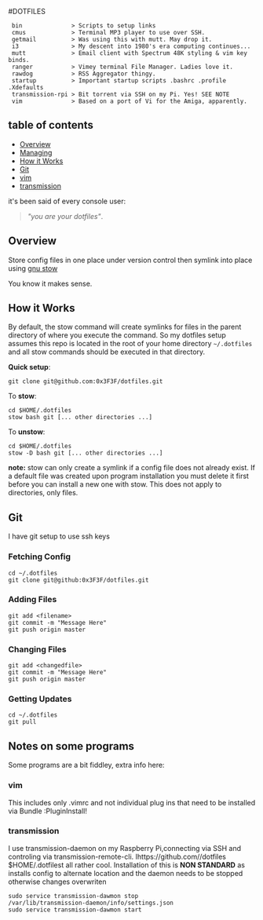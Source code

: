 #DOTFILES

```
 bin              > Scripts to setup links
 cmus             > Terminal MP3 player to use over SSH.
 getmail          > Was using this with mutt. May drop it.
 i3               > My descent into 1980's era computing continues...
 mutt             > Email client with Spectrum 48K styling & vim key binds.
 ranger           > Vimey terminal File Manager. Ladies love it.
 rawdog           > RSS Aggregator thingy.
 startup          > Important startup scripts .bashrc .profile .Xdefaults
 transmission-rpi > Bit torrent via SSH on my Pi. Yes! SEE NOTE
 vim              > Based on a port of Vi for the Amiga, apparently.
```

## table of contents
 - [Overview](#Overview)
 - [Managing](#Managing)
 - [How it Works](#How-it-Works)
 - [Git](#Git)
 - [vim](#vim)
 - [transmission](#transmission)

it's been said of every console user: 
> _"you are your dotfiles"_.


## Overview
Store config files in one place under version control then symlink into place using 
[gnu stow](http://www.gnu.org/software/stow/)

You know it makes sense.


## How it Works
By default, the stow command will create symlinks for files in the parent directory of where you execute the command. 
So my dotfiles setup assumes this repo is located in the root of your home directory `~/.dotfiles` and all stow commands should be executed in that directory.

**Quick setup**:

    git clone git@github.com:0x3F3F/dotfiles.git

To **stow**:

    cd $HOME/.dotfiles
	stow bash git [... other directories ...]

To **unstow**:

    cd $HOME/.dotfiles
	stow -D bash git [... other directories ...]


**note:** stow can only create a symlink if a config file does not already exist.
If a default file was created upon program installation you must delete it first before you can install a new one with stow.
This does not apply to directories, only files.


## Git

I have git setup to use ssh keys

### Fetching Config

	cd ~/.dotfiles
	git clone git@github:0x3F3F/dotfiles.git

### Adding Files

	git add <filename>
	git commit -m "Message Here"
	git push origin master

### Changing Files

	git add <changedfile>
	git commit -m "Message Here"
	git push origin master

### Getting Updates

	cd ~/.dotfiles
	git pull


## Notes on some programs
Some programs are a bit fiddley, extra info here: 

### vim
This includes only .vimrc and not individual plug ins that need to be installed via Bundle :PluginInstall!

### transmission
I use transmission-daemon on my Raspberry Pi,connecting via SSH and controling via transmission-remote-cli.
Ihttps://github.com//dotfiles $HOME/.dotfilest all rather cool.  Installation of this is **NON STANDARD** as installs config to alternate location and the 
daemon needs to be stopped otherwise changes overwriten

	sudo service transmission-dawmon stop
	/var/lib/transmission-daemon/info/settings.json
	sudo service transmission-dawmon start


